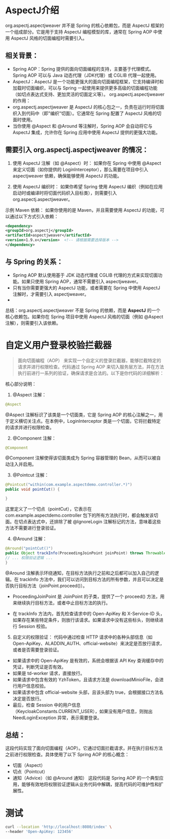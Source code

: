 # AspectJ介绍
org.aspectj.aspectjweaver 并不是 Spring 的核心依赖包，而是 AspectJ 框架的一个组成部分。它是用于支持 AspectJ 编程模型的库，通常在 Spring AOP 中使用 AspectJ 风格的切面编程时需要引入。

## 相关背景：

- Spring AOP：Spring 提供的面向切面编程的支持，主要基于代理模式。Spring AOP 可以与 Java 动态代理（JDK代理）或 CGLIB 代理一起使用。
- AspectJ：AspectJ 是一个功能更强大的面向切面编程框架，它支持编译时和加载时切面编织，可以与 Spring 一起使用来提供更多高级的切面编程功能（如切点表达式支持、更加灵活的切面定义等）。
org.aspectj.aspectjweaver 的作用：
- org.aspectj.aspectjweaver 是 AspectJ 的核心包之一，负责在运行时将切面织入到代码中（即"编织"切面）。它通常在 Spring 配置了 AspectJ 风格的切面时使用。
- 当你使用 @Aspect 和 @Around 等注解时，Spring AOP 会自动将它与 AspectJ 集成，允许你在 Spring 应用中使用 AspectJ 提供的更强大功能。

## 需要引入 org.aspectj.aspectjweaver 的情况：
1. 使用 AspectJ 注解（如 @Aspect）时： 如果你在 Spring 中使用 @Aspect 来定义切面（如你提供的 LoginInterceptor），那么需要在项目中引入 aspectjweaver 依赖，确保能够使用 AspectJ 的功能。

2. 使用 AspectJ 编织时： 如果你希望 Spring 使用 AspectJ 编织（例如在应用启动时或编译时将切面代码织入目标类），则需要引入 org.aspectj.aspectjweaver。

示例 Maven 依赖：
如果你使用的是 Maven，并且需要使用 AspectJ 的功能，可以通过以下方式引入依赖：
```xml
<dependency>
<groupId>org.aspectj</groupId>
<artifactId>aspectjweaver</artifactId>
<version>1.9.x</version>  <!-- 请根据需要选择版本 -->
</dependency>
```

## 与 Spring 的关系：
- Spring AOP 默认使用基于 JDK 动态代理或 CGLIB 代理的方式来实现切面功能。如果只使用 Spring AOP，通常不需要引入 aspectjweaver。
- 只有当你需要更强大的 AspectJ 功能，或者需要在 Spring 中使用 AspectJ 注解时，才需要引入 aspectjweaver。
- 
总结：org.aspectj.aspectjweaver 不是 Spring 的依赖，而是 **AspectJ** 的一个核心依赖包。如果你在 Spring 项目中使用 AspectJ 风格的切面（例如 @Aspect 注解），则需要引入该依赖。

# 自定义用户登录校验拦截器
> 面向切面编程（AOP） 来实现一个自定义的登录拦截器，能够拦截特定的请求并进行权限检查。代码通过 Spring AOP 来切入服务层方法，并在方法执行前进行一系列的验证，确保请求是合法的。以下是你代码的详细解析：

核心部分说明：
1. @Aspect 注解：
```java
@Aspect
```
@Aspect 注解标识了该类是一个切面类，它是 Spring AOP 的核心注解之一，用于定义横切关注点。在本例中，LoginInterceptor 类是一个切面，它将拦截特定的请求并进行权限检查。

2. @Component 注解：
```java
@Component
```
@Component 注解使得该切面类成为 Spring 容器管理的 Bean，从而可以被自动注入并启用。

3. @Pointcut 注解：
```java
@Pointcut("within(com.example.aspectdemo.controller.*)")
public void pointCut() {

}
```
这里定义了一个切点（pointCut），它表示在 com.example.aspectdemo.controller 包下的所有方法执行时，都会触发该切面。在切点表达式中，还排除了被 @IgnoreLogin 注解标记的方法，意味着这些方法不需要进行登录验证。

4. @Around 注解：
```java
@Around("pointCut()")
public Object trackInfo(ProceedingJoinPoint joinPoint) throws Throwable {
// ... 权限验证逻辑 ...
}
```
@Around 注解表示环绕通知，在目标方法执行之前和之后都可以加入自己的逻辑。在 trackInfo 方法中，我们可以访问到目标方法的所有参数，并且可以决定是否执行目标方法（joinPoint.proceed()）。

- ProceedingJoinPoint 是 JoinPoint 的子类，提供了一个 proceed() 方法，用来继续执行目标方法，或者中止目标方法的执行。

- 在 trackInfo 方法内，首先检查请求中的 Open-ApiKey 和 X-Service-ID 头，如果存在某些特定条件，则放行该请求。如果请求中没有这些标头，则继续进行 Session 校验。

5. 自定义的权限验证： 代码中通过检查 HTTP 请求中的各种头部信息（如 Open-ApiKey、ALADDIN_AUTH、official-website）来决定是否放行请求，或者是否需要登录验证。

- 如果请求中的 Open-ApiKey 是有效的，系统会根据该 API Key 查询缓存中的凭证，判断凭证是否有效。
- 如果是 td-worker 请求，直接放行。
- 如果请求中包含有效的 YzhToken，且请求方法是 downloadMinioFile，会进行用户信息校验。
- 如果请求中包含 official-website 头部，且该头部为 true，会根据接口方法名决定是否放行。
- 最后，检查 Session 中的用户信息（KeycloakConstants.CURRENT_USER），如果没有用户信息，则抛出 NeedLoginException 异常，表示需要登录。
## 总结：
这段代码实现了面向切面编程（AOP）。它通过切面拦截请求，并在执行目标方法之前进行权限检查。具体使用了以下 Spring AOP 的核心概念：
- 切面（Aspect）
- 切点（Pointcut）
- 通知（Advice）（如 @Around 通知）
这段代码是 Spring AOP 的一个典型应用，能够有效地将权限验证逻辑从业务代码中解耦，提高代码的可维护性和扩展性。

# 测试
```bash
curl --location 'http://localhost:8080/index' \
--header 'Open-ApiKey: 123456'
```